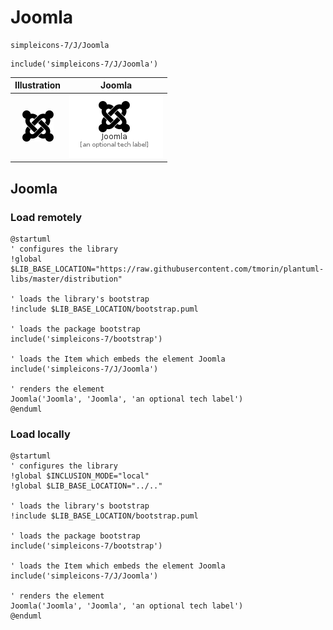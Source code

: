 # Joomla


```text
simpleicons-7/J/Joomla
```

```text
include('simpleicons-7/J/Joomla')
```



| Illustration | Joomla |
| :---: | :---: |
| ![illustration for Illustration](../../simpleicons-7/J/Joomla.png) | ![illustration for Joomla](../../simpleicons-7/J/Joomla.Local.png) |




## Joomla

### Load remotely
```plantuml
@startuml
' configures the library
!global $LIB_BASE_LOCATION="https://raw.githubusercontent.com/tmorin/plantuml-libs/master/distribution"

' loads the library's bootstrap
!include $LIB_BASE_LOCATION/bootstrap.puml

' loads the package bootstrap
include('simpleicons-7/bootstrap')

' loads the Item which embeds the element Joomla
include('simpleicons-7/J/Joomla')

' renders the element
Joomla('Joomla', 'Joomla', 'an optional tech label')
@enduml
```

### Load locally
```plantuml
@startuml
' configures the library
!global $INCLUSION_MODE="local"
!global $LIB_BASE_LOCATION="../.."

' loads the library's bootstrap
!include $LIB_BASE_LOCATION/bootstrap.puml

' loads the package bootstrap
include('simpleicons-7/bootstrap')

' loads the Item which embeds the element Joomla
include('simpleicons-7/J/Joomla')

' renders the element
Joomla('Joomla', 'Joomla', 'an optional tech label')
@enduml
```

